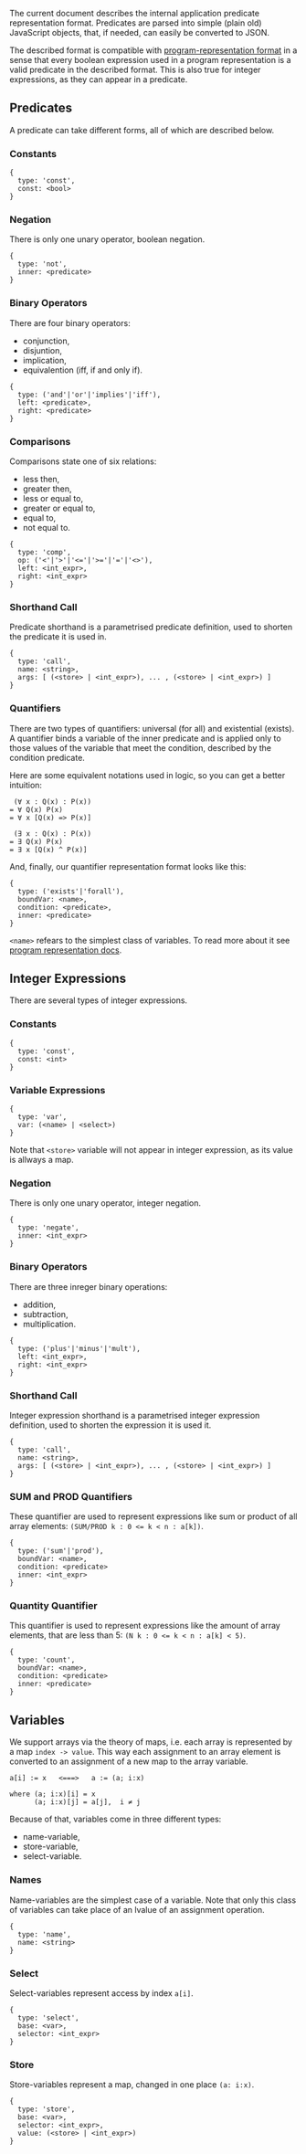 The current document describes the internal application predicate representation
format. Predicates are parsed into simple (plain old) JavaScript objects,
that, if needed, can easily be converted to JSON.

The described format is compatible with
[program-representation format](./program-representation.md) in a sense
that every boolean expression used in a program representation is a valid
predicate in the described format. This is also true for integer expressions,
as they can appear in a predicate.

## Predicates

A predicate can take different forms, all of which are described below.

### Constants

```
{
  type: 'const',
  const: <bool>
}
```

### Negation

There is only one unary operator, boolean negation.

```
{
  type: 'not',
  inner: <predicate>
}
```

### Binary Operators

There are four binary operators:
- conjunction,
- disjuntion,
- implication,
- equivalention (iff, if and only if).

```
{
  type: ('and'|'or'|'implies'|'iff'),
  left: <predicate>,
  right: <predicate>
}
```

### Comparisons

Comparisons state one of six relations:
- less then,
- greater then,
- less or equal to,
- greater or equal to,
- equal to,
- not equal to.

```
{
  type: 'comp',
  op: ('<'|'>'|'<='|'>='|'='|'<>'),
  left: <int_expr>,
  right: <int_expr>
}
```

### Shorthand Call

Predicate shorthand is a parametrised predicate definition,
used to shorten the predicate it is used in.

```
{
  type: 'call',
  name: <string>,
  args: [ (<store> | <int_expr>), ... , (<store> | <int_expr>) ]
}
```

### Quantifiers

There are two types of quantifiers: universal (for all)
and existential (exists). A quantifier binds a variable
of the inner predicate and is applied only to those
values of the variable that meet the condition, described by the
condition predicate.

Here are some equivalent notations used in logic, so you can get
a better intuition:

```
 (∀ x : Q(x) : P(x))
= ∀ Q(x) P(x)
= ∀ x [Q(x) => P(x)]

 (∃ x : Q(x) : P(x))
= ∃ Q(x) P(x)
= ∃ x [Q(x) ^ P(x)]
```

And, finally, our quantifier representation format looks like this:

```
{
  type: ('exists'|'forall'),
  boundVar: <name>,
  condition: <predicate>,
  inner: <predicate>
}
```

`<name>` refears to the simplest class of variables. To read more about
it see [program representation docs](./program-representation.md).

## Integer Expressions

There are several types of integer expressions.

### Constants

```
{
  type: 'const',
  const: <int>
}
```

### Variable Expressions

```
{
  type: 'var',
  var: (<name> | <select>)
}
```

Note that `<store>` variable will not appear in
integer expression, as its value is allways a map.

### Negation

There is only one unary operator, integer negation.

```
{
  type: 'negate',
  inner: <int_expr>
}
```

### Binary Operators

There are three inreger binary operations:
- addition,
- subtraction,
- multiplication.

```
{
  type: ('plus'|'minus'|'mult'),
  left: <int_expr>,
  right: <int_expr>
}
```

### Shorthand Call

Integer expression shorthand is a parametrised integer expression
definition, used to shorten the expression it is used it.

```
{
  type: 'call',
  name: <string>,
  args: [ (<store> | <int_expr>), ... , (<store> | <int_expr>) ]
}
```

### SUM and PROD Quantifiers

These quantifier are used to represent expressions like
sum or product of all array elements:
`(SUM/PROD k : 0 <= k < n : a[k])`.

```
{
  type: ('sum'|'prod'),
  boundVar: <name>,
  condition: <predicate>
  inner: <int_expr>
}
```

### Quantity Quantifier

This quantifier is used to represent expressions like
the amount of array elements, that are less than 5:
`(N k : 0 <= k < n : a[k] < 5)`.

```
{
  type: 'count',
  boundVar: <name>,
  condition: <predicate>
  inner: <predicate>
}
```


## Variables

We support arrays via the theory of maps, i.e. each array
is represented by a map `index -> value`. This way each assignment
to an array element is converted to an assignment of a new map
to the array variable.

```
a[i] := x   <===>   a := (a; i:x)

where (a; i:x)[i] = x
      (a; i:x)[j] = a[j],  i ≠ j
```

Because of that, variables come in three different types:
- name-variable,
- store-variable,
- select-variable.

### Names

Name-variables are the simplest case of a variable.
Note that only this class of variables can take place
of an lvalue of an assignment operation.

```
{
  type: 'name',
  name: <string>
}
```

### Select

Select-variables represent access by index `a[i]`.

```
{
  type: 'select',
  base: <var>,
  selector: <int_expr>
}
```

### Store

Store-variables represent a map, changed in one place `(a: i:x)`.

```
{
  type: 'store',
  base: <var>,
  selector: <int_expr>,
  value: (<store> | <int_expr>)
}
```
